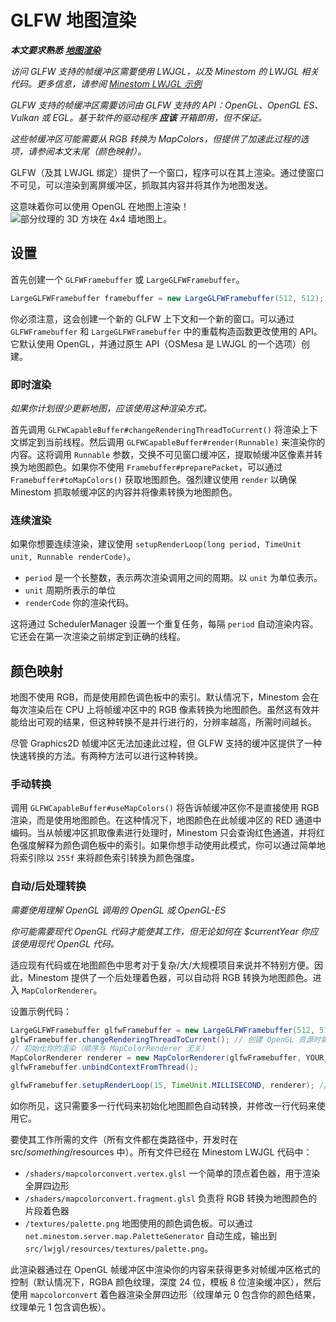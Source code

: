 # GLFW 地图渲染

_**本文要求熟悉**_ [_**地图渲染**_](/docs/feature/map-rendering)

_访问 GLFW 支持的帧缓冲区需要使用 LWJGL，以及 Minestom 的 LWJGL 相关代码。更多信息，请参阅_ [_Minestom LWJGL 示例_](https://github.com/Minestom/LWJGL-Example)

_GLFW 支持的帧缓冲区需要访问由 GLFW 支持的 API：OpenGL、OpenGL ES、Vulkan 或 EGL。基于软件的驱动程序 **应该** 开箱即用，但不保证。_

_这些帧缓冲区可能需要从 RGB 转换为 MapColors，但提供了加速此过程的选项，请参阅本文末尾（颜色映射）。_

GLFW（及其 LWJGL 绑定）提供了一个窗口，程序可以在其上渲染。通过使窗口不可见，可以渲染到离屏缓冲区，抓取其内容并将其作为地图发送。

这意味着你可以使用 OpenGL 在地图上渲染！![部分纹理的 3D 方块在 4x4 墙地图上。](https://cdn.discordapp.com/attachments/706186241288306798/742862333046554624/2020-08-11_23.47.49.png)

## 设置

首先创建一个 `GLFWFramebuffer` 或 `LargeGLFWFramebuffer`。

```java
LargeGLFWFramebuffer framebuffer = new LargeGLFWFramebuffer(512, 512); // 设置一个 512x512 的帧缓冲区
```

你必须注意，这会创建一个新的 GLFW 上下文和一个新的窗口。可以通过 `GLFWFramebuffer` 和 `LargeGLFWFramebuffer` 中的重载构造函数更改使用的 API。它默认使用 OpenGL，并通过原生 API（OSMesa 是 LWJGL 的一个选项）创建。

### 即时渲染

_如果你计划很少更新地图，应该使用这种渲染方式。_

首先调用 `GLFWCapableBuffer#changeRenderingThreadToCurrent()` 将渲染上下文绑定到当前线程。然后调用 `GLFWCapableBuffer#render(Runnable)` 来渲染你的内容。这将调用 `Runnable` 参数，交换不可见窗口缓冲区，提取帧缓冲区像素并转换为地图颜色。如果你不使用 `Framebuffer#preparePacket`，可以通过 `Framebuffer#toMapColors()` 获取地图颜色。强烈建议使用 `render` 以确保 Minestom 抓取帧缓冲区的内容并将像素转换为地图颜色。

### 连续渲染

如果你想要连续渲染，建议使用 `setupRenderLoop(long period, TimeUnit unit, Runnable renderCode)`。

- `period` 是一个长整数，表示两次渲染调用之间的周期。以 `unit` 为单位表示。
- `unit` 周期所表示的单位
- `renderCode` 你的渲染代码。

这将通过 SchedulerManager 设置一个重复任务，每隔 `period` 自动渲染内容。它还会在第一次渲染之前绑定到正确的线程。

## 颜色映射

地图不使用 RGB，而是使用颜色调色板中的索引。默认情况下，Minestom 会在每次渲染后在 CPU 上将帧缓冲区中的 RGB 像素转换为地图颜色。虽然这有效并能给出可观的结果，但这种转换不是并行进行的，分辨率越高，所需时间越长。

尽管 Graphics2D 帧缓冲区无法加速此过程，但 GLFW 支持的缓冲区提供了一种快速转换的方法。有两种方法可以进行这种转换。

### 手动转换

调用 `GLFWCapableBuffer#useMapColors()` 将告诉帧缓冲区你不是直接使用 RGB 渲染，而是使用地图颜色。在这种情况下，地图颜色在此帧缓冲区的 RED 通道中编码。当从帧缓冲区抓取像素进行处理时，Minestom 只会查询红色通道，并将红色强度解释为颜色调色板中的索引。如果你想手动使用此模式，你可以通过简单地将索引除以 `255f` 来将颜色索引转换为颜色强度。

### 自动/后处理转换

_需要使用理解 OpenGL 调用的 OpenGL 或 OpenGL-ES_

_你可能需要现代 OpenGL 代码才能使其工作，但无论如何在 $currentYear 你应该使用现代 OpenGL 代码。_

适应现有代码或在地图颜色中思考对于复杂/大/大规模项目来说并不特别方便。因此，Minestom 提供了一个后处理着色器，可以自动将 RGB 转换为地图颜色。进入 `MapColorRenderer`。

设置示例代码：

```java
LargeGLFWFramebuffer glfwFramebuffer = new LargeGLFWFramebuffer(512, 512);
glfwFramebuffer.changeRenderingThreadToCurrent(); // 创建 OpenGL 资源时需要
// 初始化你的渲染（顺序与 MapColorRenderer 无关）
MapColorRenderer renderer = new MapColorRenderer(glfwFramebuffer, YOUR_RENDER_RUNNABLE);
glfwFramebuffer.unbindContextFromThread();

glfwFramebuffer.setupRenderLoop(15, TimeUnit.MILLISECOND, renderer); // 通过将你的渲染代码替换为 renderer，转换将自动进行。
```

如你所见，这只需要多一行代码来初始化地图颜色自动转换，并修改一行代码来使用它。

要使其工作所需的文件（所有文件都在类路径中，开发时在 src/_something_/resources 中）。所有文件已经在 Minestom LWJGL 代码中：

- `/shaders/mapcolorconvert.vertex.glsl` 一个简单的顶点着色器，用于渲染全屏四边形
- `/shaders/mapcolorconvert.fragment.glsl` 负责将 RGB 转换为地图颜色的片段着色器
- `/textures/palette.png` 地图使用的颜色调色板。可以通过 `net.minestom.server.map.PaletteGenerator` 自动生成，输出到 `src/lwjgl/resources/textures/palette.png`。

此渲染器通过在 OpenGL 帧缓冲区中渲染你的内容来获得更多对帧缓冲区格式的控制（默认情况下，RGBA 颜色纹理，深度 24 位，模板 8 位渲染缓冲区），然后使用 `mapcolorconvert` 着色器渲染全屏四边形（纹理单元 0 包含你的颜色结果，纹理单元 1 包含调色板）。